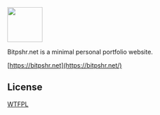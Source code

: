 <img src="https://bitpshr.net/cdn/icon.png" width="80px" height="auto" />

Bitpshr.net is a minimal personal portfolio website.

[https://bitpshr.net](https://bitpshr.net/)

## License

[WTFPL](LICENSE)
